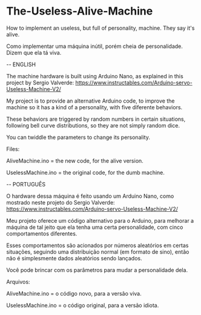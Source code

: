 # The-Useless-Alive-Machine
How to implement an useless, but full of personality, machine. They say it's alive.

Como implementar uma máquina inútil, porém cheia de personalidade. Dizem que ela tá viva.


-- ENGLISH

The machine hardware is built using Arduino Nano, as explained in this project by Sergio Valverde: https://www.instructables.com/Arduino-servo-Useless-Machine-V2/

My project is to provide an alternative Arduino code, to improve the machine so it has a kind of a personality, with five diferente behaviors.

These behaviors are triggered by random numbers in certain situations, following bell curve distributions, so they are not simply random dice.

You can twiddle the parameters to change its personality.

Files:

AliveMachine.ino = the new code, for the alive version.

UselessMachine.ino = the original code, for the dumb machine.

-- PORTUGUÊS

O hardware dessa máquina é feito usando um Arduino Nano, como mostrado neste projeto do Sergio Valverde: https://www.instructables.com/Arduino-servo-Useless-Machine-V2/

Meu projeto oferece um código alternativo para o Arduino, para melhorar a máquina de tal jeito que ela tenha uma certa personalidade, com cinco comportamentos diferentes.

Esses comportamentos são acionados por números aleatórios em certas situações, seguindo uma distribuição normal (em formato de sino), então não é simplesmente dados aleatórios sendo lançados.

Você pode brincar com os parâmetros para mudar a personalidade dela.

Arquivos:

AliveMachine.ino = o código novo, para a versão viva.

UselessMachine.ino = o código original, para a versão idiota.
